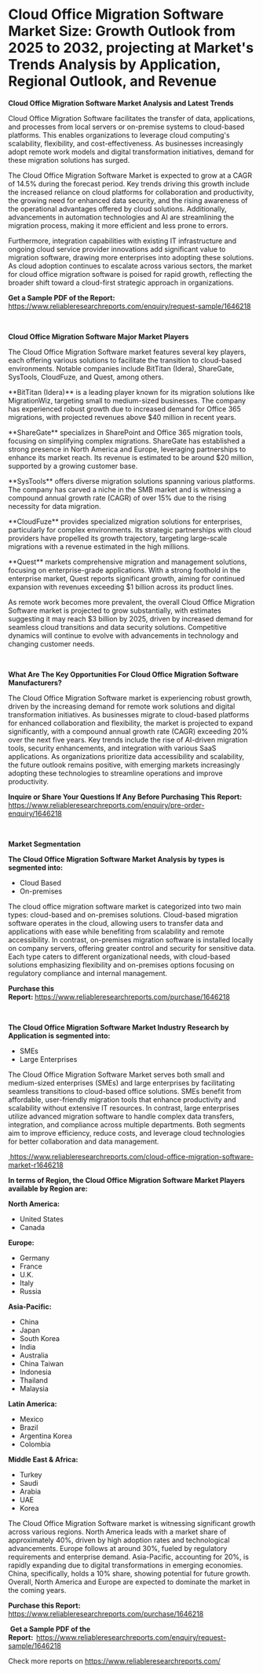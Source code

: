 <p><h1>Cloud Office Migration Software Market Size: Growth Outlook from 2025 to 2032, projecting at Market's Trends Analysis by Application, Regional Outlook, and Revenue</h1></p><p><strong>Cloud Office Migration Software Market Analysis and Latest Trends</strong></p>
<p><p>Cloud Office Migration Software facilitates the transfer of data, applications, and processes from local servers or on-premise systems to cloud-based platforms. This enables organizations to leverage cloud computing's scalability, flexibility, and cost-effectiveness. As businesses increasingly adopt remote work models and digital transformation initiatives, demand for these migration solutions has surged.</p><p>The Cloud Office Migration Software Market is expected to grow at a CAGR of 14.5% during the forecast period. Key trends driving this growth include the increased reliance on cloud platforms for collaboration and productivity, the growing need for enhanced data security, and the rising awareness of the operational advantages offered by cloud solutions. Additionally, advancements in automation technologies and AI are streamlining the migration process, making it more efficient and less prone to errors. </p><p>Furthermore, integration capabilities with existing IT infrastructure and ongoing cloud service provider innovations add significant value to migration software, drawing more enterprises into adopting these solutions. As cloud adoption continues to escalate across various sectors, the market for cloud office migration software is poised for rapid growth, reflecting the broader shift toward a cloud-first strategic approach in organizations.</p></p>
<p><strong>Get a Sample PDF of the Report:&nbsp;</strong> <a href="https://www.reliableresearchreports.com/enquiry/request-sample/1646218?utm_campaign=3124&utm_medium=2&utm_source=Github&utm_content=ia&utm_term=11032025&utm_id=cloud-office-migration-software">https://www.reliableresearchreports.com/enquiry/request-sample/1646218</a></p>
<p>&nbsp;</p>
<p><strong>Cloud Office Migration Software Major Market Players</strong></p>
<p><p>The Cloud Office Migration Software market features several key players, each offering various solutions to facilitate the transition to cloud-based environments. Notable companies include BitTitan (Idera), ShareGate, SysTools, CloudFuze, and Quest, among others.</p><p>**BitTitan (Idera)** is a leading player known for its migration solutions like MigrationWiz, targeting small to medium-sized businesses. The company has experienced robust growth due to increased demand for Office 365 migrations, with projected revenues above $40 million in recent years.</p><p>**ShareGate** specializes in SharePoint and Office 365 migration tools, focusing on simplifying complex migrations. ShareGate has established a strong presence in North America and Europe, leveraging partnerships to enhance its market reach. Its revenue is estimated to be around $20 million, supported by a growing customer base.</p><p>**SysTools** offers diverse migration solutions spanning various platforms. The company has carved a niche in the SMB market and is witnessing a compound annual growth rate (CAGR) of over 15% due to the rising necessity for data migration.</p><p>**CloudFuze** provides specialized migration solutions for enterprises, particularly for complex environments. Its strategic partnerships with cloud providers have propelled its growth trajectory, targeting large-scale migrations with a revenue estimated in the high millions.</p><p>**Quest** markets comprehensive migration and management solutions, focusing on enterprise-grade applications. With a strong foothold in the enterprise market, Quest reports significant growth, aiming for continued expansion with revenues exceeding $1 billion across its product lines.</p><p>As remote work becomes more prevalent, the overall Cloud Office Migration Software market is projected to grow substantially, with estimates suggesting it may reach $3 billion by 2025, driven by increased demand for seamless cloud transitions and data security solutions. Competitive dynamics will continue to evolve with advancements in technology and changing customer needs.</p></p>
<p>&nbsp;</p>
<p><strong>What Are The Key Opportunities For Cloud Office Migration Software Manufacturers?</strong></p>
<p><p>The Cloud Office Migration Software market is experiencing robust growth, driven by the increasing demand for remote work solutions and digital transformation initiatives. As businesses migrate to cloud-based platforms for enhanced collaboration and flexibility, the market is projected to expand significantly, with a compound annual growth rate (CAGR) exceeding 20% over the next five years. Key trends include the rise of AI-driven migration tools, security enhancements, and integration with various SaaS applications. As organizations prioritize data accessibility and scalability, the future outlook remains positive, with emerging markets increasingly adopting these technologies to streamline operations and improve productivity.</p></p>
<p><strong>Inquire or Share Your Questions If Any Before Purchasing This Report:</strong> <a href="https://www.reliableresearchreports.com/enquiry/pre-order-enquiry/1646218?utm_campaign=3124&utm_medium=2&utm_source=Github&utm_content=ia&utm_term=11032025&utm_id=cloud-office-migration-software">https://www.reliableresearchreports.com/enquiry/pre-order-enquiry/1646218</a></p>
<p>&nbsp;</p>
<p><strong>Market Segmentation</strong></p>
<p><strong>The Cloud Office Migration Software Market Analysis by types is segmented into:</strong></p>
<p><ul><li>Cloud Based</li><li>On-premises</li></ul></p>
<p><p>The cloud office migration software market is categorized into two main types: cloud-based and on-premises solutions. Cloud-based migration software operates in the cloud, allowing users to transfer data and applications with ease while benefiting from scalability and remote accessibility. In contrast, on-premises migration software is installed locally on company servers, offering greater control and security for sensitive data. Each type caters to different organizational needs, with cloud-based solutions emphasizing flexibility and on-premises options focusing on regulatory compliance and internal management.</p></p>
<p><strong>Purchase this Report:&nbsp;</strong><a href="https://www.reliableresearchreports.com/purchase/1646218?utm_campaign=3124&utm_medium=2&utm_source=Github&utm_content=ia&utm_term=11032025&utm_id=cloud-office-migration-software">https://www.reliableresearchreports.com/purchase/1646218</a></p>
<p>&nbsp;</p>
<p><strong>The Cloud Office Migration Software Market Industry Research by Application is segmented into:</strong></p>
<p><ul><li>SMEs</li><li>Large Enterprises</li></ul></p>
<p><p>The Cloud Office Migration Software Market serves both small and medium-sized enterprises (SMEs) and large enterprises by facilitating seamless transitions to cloud-based office solutions. SMEs benefit from affordable, user-friendly migration tools that enhance productivity and scalability without extensive IT resources. In contrast, large enterprises utilize advanced migration software to handle complex data transfers, integration, and compliance across multiple departments. Both segments aim to improve efficiency, reduce costs, and leverage cloud technologies for better collaboration and data management.</p></p>
<p><a href="https://www.reliableresearchreports.com/cloud-office-migration-software-market-r1646218?utm_campaign=3124&utm_medium=2&utm_source=Github&utm_content=ia&utm_term=11032025&utm_id=cloud-office-migration-software">&nbsp;https://www.reliableresearchreports.com/cloud-office-migration-software-market-r1646218</a></p>
<p><strong>In terms of Region, the Cloud Office Migration Software Market Players available by Region are:</strong></p>
<p>
    <p> <strong> North America: </strong>
        <ul>
            <li>United States</li>
            <li>Canada</li>
        </ul>
        </p> 
    <p> <strong> Europe: </strong>
        <ul>
            <li>Germany</li>
            <li>France</li>
            <li>U.K.</li>
            <li>Italy</li>
            <li>Russia</li>
        </ul>
        </p> 
    <p> <strong> Asia-Pacific: </strong>
        <ul>
            <li>China</li>
            <li>Japan</li>
            <li>South Korea</li>
            <li>India</li>
            <li>Australia</li>
            <li>China Taiwan</li>
            <li>Indonesia</li>
            <li>Thailand</li>
            <li>Malaysia</li>
        </ul>
        </p> 
    <p> <strong> Latin America: </strong>
        <ul>
            <li>Mexico</li>
            <li>Brazil</li>
            <li>Argentina Korea</li>
            <li>Colombia</li>
        </ul>
        </p> 
    <p> <strong> Middle East & Africa: </strong>
        <ul>
            <li>Turkey</li>
            <li>Saudi</li>
            <li>Arabia</li>
            <li>UAE</li>
            <li>Korea</li>
        </ul>
    </p>
    </p>
<p><p>The Cloud Office Migration Software market is witnessing significant growth across various regions. North America leads with a market share of approximately 40%, driven by high adoption rates and technological advancements. Europe follows at around 30%, fueled by regulatory requirements and enterprise demand. Asia-Pacific, accounting for 20%, is rapidly expanding due to digital transformations in emerging economies. China, specifically, holds a 10% share, showing potential for future growth. Overall, North America and Europe are expected to dominate the market in the coming years.</p></p>
<p><strong>Purchase this Report: </strong><a href="https://www.reliableresearchreports.com/purchase/1646218?utm_campaign=3124&utm_medium=2&utm_source=Github&utm_content=ia&utm_term=11032025&utm_id=cloud-office-migration-software">https://www.reliableresearchreports.com/purchase/1646218</a></p>
<p>&nbsp;<strong>Get a Sample PDF of the Report:&nbsp;&nbsp;</strong><a href="https://www.reliableresearchreports.com/enquiry/request-sample/1646218?utm_campaign=3124&utm_medium=2&utm_source=Github&utm_content=ia&utm_term=11032025&utm_id=cloud-office-migration-software">https://www.reliableresearchreports.com/enquiry/request-sample/1646218</a></p>
<p><strong></strong></p>
<p>Check more reports on <a href="https://www.reliableresearchreports.com/?utm_campaign=3124&utm_medium=2&utm_source=Github&utm_content=ia&utm_term=11032025&utm_id=cloud-office-migration-software">https://www.reliableresearchreports.com/</a></p>